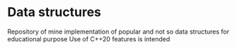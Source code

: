 # Data structures 

Repository of mine implementation of popular and not so data structures for educational purpose
Use of C++20 features is intended
